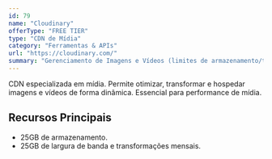 ```yaml
---
id: 79
name: "Cloudinary"
offerType: "FREE TIER"
type: "CDN de Mídia"
category: "Ferramentas & APIs"
url: "https://cloudinary.com/"
summary: "Gerenciamento de Imagens e Vídeos (limites de armazenamento/transformações)."
---
```


CDN especializada em mídia. Permite otimizar, transformar e hospedar imagens e vídeos de forma dinâmica. Essencial para performance de mídia.

## Recursos Principais

- 25GB de armazenamento.
- 25GB de largura de banda e transformações mensais.
